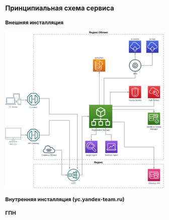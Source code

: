 ## Принципиальная схема сервиса

### Внешняя инсталляция

![Диаграмма](../_assets/organization_manager.png)

### Внутренняя инсталляция (yc.yandex-team.ru)

### ГПН
